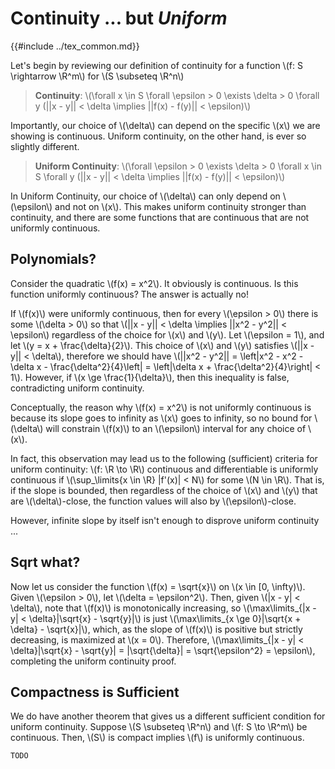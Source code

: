 # Continuity ... but *Uniform*

{{#include ../tex_common.md}}

Let's begin by reviewing our definition of continuity for a function \\(f: S \rightarrow \R^m\\) for \\(S \subseteq \R^n\\)

> **Continuity**: \\(\forall x \in S \forall \epsilon > 0 \exists \delta > 0 \forall y (||x - y|| < \delta \implies ||f(x) - f(y)|| < \epsilon)\\)

Importantly, our choice of \\(\delta\\) can depend on the specific \\(x\\) we are showing is continuous. Uniform continuity, on the other hand, is ever so slightly different.

> **Uniform Continuity**: \\(\forall \epsilon > 0 \exists \delta > 0 \forall x \in S \forall y (||x - y|| < \delta \implies ||f(x) - f(y)|| < \epsilon)\\)

In Uniform Continuity, our choice of \\(\delta\\) can only depend on \\(\epsilon\\) and not on \\(x\\). This makes uniform continuity stronger than continuity, and there are some functions that are continuous that are not uniformly continuous.

## Polynomials?

Consider the quadratic \\(f(x) = x^2\\). It obviously is continuous. Is this function uniformly continuous? The answer is actually no!

If \\(f(x)\\) were uniformly continuous, then for every \\(\epsilon > 0\\) there is some \\(\delta > 0\\) so that \\(||x - y|| < \delta \implies ||x^2 - y^2|| < \epsilon\\) regardless of the choice for \\(x\\) and \\(y\\). Let \\(\epsilon = 1\\), and let \\(y = x + \frac{\delta}{2}\\). This choice of \\(x\\) and \\(y\\) satisfies \\(||x - y|| < \delta\\), therefore we should have \\(||x^2 - y^2|| = \left|x^2 - x^2 - \delta x - \frac{\delta^2}{4}\left| = \left|\delta x + \frac{\delta^2}{4}\right| < 1\\). However, if \\(x \ge \frac{1}{\delta}\\), then this inequality is false, contradicting uniform continuity.

Conceptually, the reason why \\(f(x) = x^2\\) is not uniformly continuous is because its slope goes to infinity as \\(x\\) goes to infinity, so no bound for \\(\delta\\) will constrain \\(f(x)\\) to an \\(\epsilon\\) interval for any choice of \\(x\\).

In fact, this observation may lead us to the following (sufficient) criteria for uniform continuity: \\(f: \R \to \R\\) continuous and differentiable is uniformly continuous if \\(\sup_\limits{x \in \R} |f'(x)| < N\\) for some \\(N \in \R\\). That is, if the slope is bounded, then regardless of the choice of \\(x\\) and \\(y\\) that are \\(\delta\\)-close, the function values will also by \\(\epsilon\\)-close.

However, infinite slope by itself isn't enough to disprove uniform continuity ...

## Sqrt what?

Now let us consider the function \\(f(x) = \sqrt{x}\\) on \\(x \in [0, \infty)\\). Given \\(\epsilon > 0\\), let \\(\delta = \epsilon^2\\). Then, given \\(|x - y| < \delta\\), note that \\(f(x)\\) is monotonically increasing, so \\(\max\limits_{|x - y| < \delta}|\sqrt{x} - \sqrt{y}|\\) is just \\(\max\limits_{x \ge 0}|\sqrt{x + \delta} - \sqrt{x}|\\), which, as the slope of \\(f(x)\\) is positive but strictly decreasing, is maximized at \\(x = 0\\). Therefore, \\(\max\limits_{|x - y| < \delta}|\sqrt{x} - \sqrt{y}| = |\sqrt{\delta}| = \sqrt{\epsilon^2} = \epsilon\\), completing the uniform continuity proof.

## Compactness is Sufficient

We do have another theorem that gives us a different sufficient condition for uniform continuity. Suppose \\(S \subseteq \R^n\\) and \\(f: S \to \R^m\\) be continuous. Then, \\(S\\) is compact implies \\(f\\) is uniformly continuous.

`TODO`